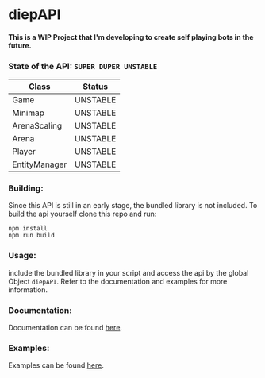 # diepAPI

#### This is a WIP Project that I'm developing to create self playing bots in the future.

### State of the API: `SUPER DUPER UNSTABLE`

| Class         | Status   |
| ------------- | -------- |
| Game          | UNSTABLE |
| Minimap       | UNSTABLE |
| ArenaScaling  | UNSTABLE |
| Arena         | UNSTABLE |
| Player        | UNSTABLE |
| EntityManager | UNSTABLE |

### Building:

Since this API is still in an early stage, the bundled library is not included.
To build the api yourself clone this repo and run:

```
npm install
npm run build
```

### Usage:

include the bundled library in your script and access the api by the global Object `diepAPI`.
Refer to the documentation and examples for more information.

### Documentation:

Documentation can be found [here](https://cazka.github.io/diepAPI/).

### Examples:

Examples can be found [here](https://github.com/Cazka/diepAPI/blob/main/examples/).
